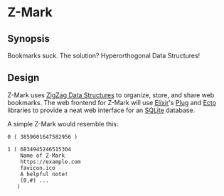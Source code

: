 Z-Mark
======

Synopsis
--------

Bookmarks suck. The solution? Hyperorthogonal Data Structures!

Design
------

Z-Mark uses [ZigZag Data Structures](http://www.xanadu.com/zigzag/) to organize,
store, and share web bookmarks. The web frontend for Z-Mark will use
[Elixir](http://elixir-lang.org/)'s 
[Plug](http://hexdocs.pm/plug/extra-readme.html) and 
[Ecto](http://hexdocs.pm/ecto/Ecto.html) libraries to provide a neat web 
interface for an [SQLite](https://sqlite.org) database.

A simple Z-Mark would resemble this:

```
0 ( 3859601647582956 )

1 ( 6834945246515304
    Name of Z-Mark
    https://example.com
    favicon.ico
    A helpful note!
    (0,#) ...
   )
```
